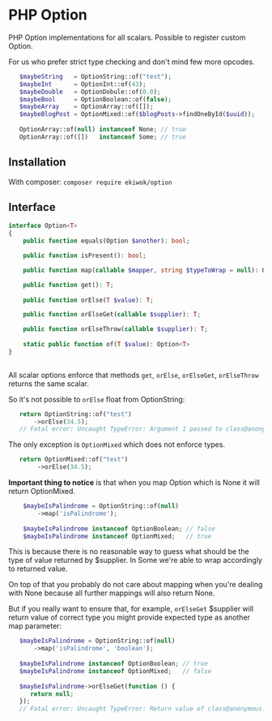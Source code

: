 # PHP Option

PHP Option implementations for all scalars. Possible to register custom Option.

For us who prefer strict type checking and don't mind few more opcodes.

```php
   $maybeString   = OptionString::of("test");
   $maybeInt      = OptionInt::of(43);
   $maybeDouble   = OptionDobule::of(0.0);
   $maybeBool     = OptionBoolean::of(false);
   $maybeArray    = OptionArray::of([]);
   $maybeBlogPost = OptionMixed::of($blogPosts->findOneById($uuid));
   
   OptionArray::of(null) instanceof None; // true
   OptionArray::of([])   instanceof Some; // true
```

## Installation

With composer: `composer require ekiwok/option`

## Interface

```php
interface Option<T>
{
    public function equals(Option $another): bool;

    public function isPresent(): bool;

    public function map(callable $mapper, string $typeToWrap = null): Option;

    public function get(): T;
    
    public function orElse(T $value): T;

    public function orElseGet(callable $supplier): T;

    public function orElseThrow(callable $supplier): T;
    
    static public function of(T $value): Option<T>
}
    
```

All scalar options enforce that methods `get`, `orElse`, `orElseGet`, `orElseThrow` returns the same scalar.

So it's not possible to `orElse` float from OptionString:

```php
   return OptionString::of("test")
       ->orElse(34.5);
   // Fatal error: Uncaught TypeError: Argument 1 passed to class@anonymous::orElse() must be of the type string, float given
``` 

The only exception is `OptionMixed` which does not enforce types.

```php
   return OptionMixed::of("test")
        ->orElse(34.5);
```

**Important thing to notice** is that when you map Option which is None it will return OptionMixed.

```php
    $maybeIsPalindrome = OptionString::of(null)
        ->map('isPalindrome');
    
    $maybeIsPalindrome instanceof OptionBoolean; // false
    $maybeIsPalindrome instanceof OptionMixed;   // true
```

This is because there is no reasonable way to guess what should be the type of value returned by $supplier. In Some we're able to wrap accordingly to returned value.

On top of that you probably do not care about mapping when you're dealing with None because all further mappings will also return None.

But if you really want to ensure that, for example, `orElseGet` $supplier will return value of correct type you might provide expected type as another map parameter:

```php
   $maybeIsPalindrome = OptionString::of(null)
       ->map('isPalindrome', 'boolean');
   
   $maybeIsPalindrome instanceof OptionBoolean; // true
   $maybeIsPalindrome instanceof OptionMixed;   // false
   
   $maybeIsPalindrome->orElseGet(function () {
      return null;
   });
   // Fatal error: Uncaught TypeError: Return value of class@anonymous::orElseGet() must be of the type boolean
```

